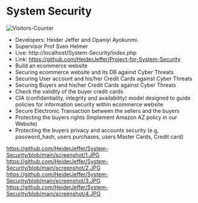# System Security


<body>
<img src = "https://github-vistors-counter.onrender.com/github?username=https://github.com/HeiderJeffer/System-Security/" alt = "Visitors-Counter"/>
</body>



- Developers: Heider Jeffer and Opaniyi Ayokunmi.
- Supervisor Prof Sven Helmer
- Live: http://localhost/System-Security/index.php
- Link: https://github.com/HeiderJeffer/Project-for-System-Security
-  Build an ecommerce website
-  Securing ecommerce website and its DB against Cyber Threats
-  Securing User account and his/her Credit Cards against Cyber Threats
-  Securing Buyers and his/her Credit Cards against Cyber Threats
-  Check the validity of the buyer credit cards
- CIA (confidentiality, integrity and availability) model designed to guide policies for information security within ecommerce website
- Secure Electronic Transaction between the sellers and the buyers
- Protecting the buyers rights (Implement Amazon AZ policy in our Website)
- Protecting the buyers privacy and accounts security (e.g, password_hash, users purchases, users Master Cards, Credit card)


https://github.com/HeiderJeffer/System-Security/blob/main/screenshot/1.JPG
https://github.com/HeiderJeffer/System-Security/blob/main/screenshot/2.JPG
https://github.com/HeiderJeffer/System-Security/blob/main/screenshot/3.JPG
https://github.com/HeiderJeffer/System-Security/blob/main/screenshot/4.JPG




